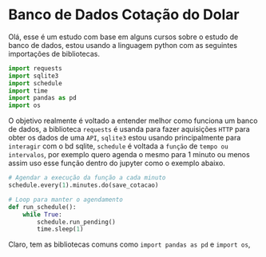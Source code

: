 # Banco de Dados Cotação do Dolar
Olá, esse é um estudo com base em alguns cursos sobre o estudo de banco de dados, estou usando a linguagem python com as seguintes importações de bibliotecas. 
```python
import requests
import sqlite3
import schedule
import time
import pandas as pd
import os
```
O objetivo realmente é voltado a entender melhor como funciona um banco de dados, a biblioteca ```requests``` é usanda para fazer aquisições ```HTTP``` para obter os dados de uma ```API```, ```sqlite3``` estou usando principalmente para ```interagir``` com o bd sqlite, ```schedule``` é voltada a ```função``` de ```tempo ou intervalos```, por exemplo quero agenda o mesmo para 1 minuto ou menos assim uso esse função dentro do jupyter como o exemplo abaixo.

```python
# Agendar a execução da função a cada minuto
schedule.every(1).minutes.do(save_cotacao)

# Loop para manter o agendamento
def run_schedule():
    while True:
        schedule.run_pending()
        time.sleep(1)
```
Claro, tem as bibliotecas comuns como ```import pandas as pd``` e ```import os```, 
